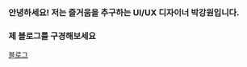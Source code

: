 ### 안녕하세요! 저는 즐거움을 추구하는 UI/UX 디자이너 박강원입니다.
### 제 블로그를 구경해보세요



[블로그](https://kangwonpark27.tistory.com/)




<!--
**akns27/akns27** is a ✨ _special_ ✨ repository because its `README.md` (this file) appears on your GitHub profile.

Here are some ideas to get you started:

- 🔭 I’m currently working on ...
- 🌱 I’m currently learning ...
- 👯 I’m looking to collaborate on ...
- 🤔 I’m looking for help with ...
- 💬 Ask me about ...
- 📫 How to reach me: ...
- 😄 Pronouns: ...
- ⚡ Fun fact: ...
-->




